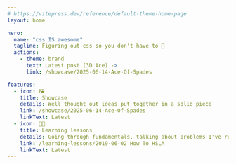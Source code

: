 ```yaml
---
# https://vitepress.dev/reference/default-theme-home-page
layout: home

hero:
  name: "css IS awesome"
  tagline: Figuring out css so you don't have to 🧠
  actions:
    - theme: brand
      text: Latest post (3D Ace) ->
      link: /showcase/2025-06-14-Ace-Of-Spades

features:
  - icon: 🖼️
    title: Showcase
    details: Well thought out ideas put together in a solid piece
    link: /showcase/2025-06-14-Ace-Of-Spades
    linkText: Latest
  - icon: 🧑‍🏫
    title: Learning lessons
    details: Going through fundamentals, talking about problems I've run across
    link: /learning-lessons/2019-06-02 How To HSLA
    linkText: Latest
---
```

